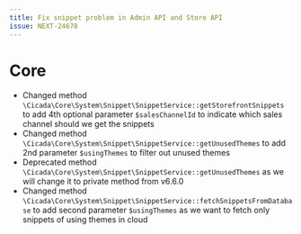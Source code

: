 ```yaml
---
title: Fix snippet problem in Admin API and Store API
issue: NEXT-24678
---
```

# Core
* Changed method `\Cicada\Core\System\Snippet\SnippetService::getStorefrontSnippets` to add 4th optional parameter `$salesChannelId` to indicate which sales channel should we get the snippets
* Changed method `\Cicada\Core\System\Snippet\SnippetService::getUnusedThemes` to add 2nd parameter `$usingThemes` to filter out unused themes
* Deprecated method `\Cicada\Core\System\Snippet\SnippetService::getUnusedThemes` as we will change it to private method from v6.6.0
* Changed method `\Cicada\Core\System\Snippet\SnippetService::fetchSnippetsFromDatabase` to add second parameter `$usingThemes` as we want to fetch only snippets of using themes in cloud
